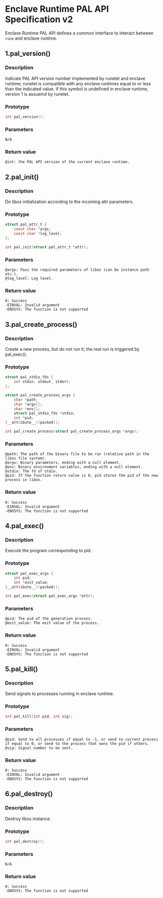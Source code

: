 # Enclave Runtime PAL API Specification v2
Enclave Runtime PAL API defines a common interface to interact between `rune` and enclave runtime.

## 1.pal_version()

### Description
Indicate PAL API version number implemented by runelet and enclave runtime; runelet is compatible with any enclave runtimes equal to or less than the indicated value. If this symbol is undefined in enclave runtime, version 1 is assuemd by runelet.

### Prototype
```c
int pal_version();
```

### Parameters
```
N/A
```

### Return value
```
@int: the PAL API version of the current enclave runtime.
```

## 2.pal_init()

### Description
Do libos initialization according to the incoming attr parameters.

### Prototype
```c
struct pal_attr_t {
	const char *args;
	const char *log_level;
};

int pal_init(struct pal_attr_t *attr);
```

### Parameters
```
@args: Pass the required parameters of libos (can be instance path etc.).
@log_level: Log level.
```
### Return value
```
0: Success
-EINVAL: Invalid argument
-ENOSYS: The function is not supported
```

## 3.pal_create_process()

### Description
Create a new process, but do not run it; the real run is triggered by pal_exec().

### Prototype
```c
struct pal_stdio_fds {
	int stdin, stdout, stderr;
};

struct pal_create_process_args {
	char *path;
	char *argv[];
	char *env[];
	struct pal_stdio_fds *stdio;
	int *pid;
}__attribute__((packed));

int pal_create_process(struct pal_create_process_args *args);
```

### Parameters
```
@path: The path of the binary file to be run (relative path in the libos file system).
@argv: Binary parameters, ending with a null element.
@env: Binary environment variables, ending with a null element.
@stdio: The fd of stdio.
@pid: If the function return value is 0, pid stores the pid of the new process in libos.
```

### Return value
```
0: Success
-EINVAL: Invalid argument
-ENOSYS: The function is not supported
```

## 4.pal_exec()

### Description
Execute the program corresponding to pid.

### Prototype
```c
struct pal_exec_args {
	int pid;
	int *exit_value;
}__attribute__((packed));

int pal_exec(struct pal_exec_args *attr);
```

### Parameters
```
@pid: The pid of the generation process.
@exit_value: The exit value of the process.
```

### Return value
```
0: Success
-EINVAL: Invalid argument
-ENOSYS: The function is not supported
```

## 5.pal_kill()

### Description
Send signals to processes running in enclave runtime.

### Prototype
```c
int pal_kill(int pid, int sig);
```

### Parameters
```
@pid: Send to all processes if equal to -1, or send to current process if equal to 0, or send to the process that owns the pid if others.  
@sig: Signal number to be sent.
```

### Return value
```
0: Success
-EINVAL: Invalid argument
-ENOSYS: The function is not supported
```

## 6.pal_destroy()

### Description
Destroy libos instance.

### Prototype
```c
int pal_destroy();
```

### Parameters
```
N/A
```

### Return value
```
0: Success
-ENOSYS: The function is not supported
```

